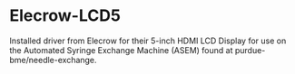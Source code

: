 # Elecrow-LCD5

Installed driver from Elecrow for their 5-inch HDMI LCD Display for use on the Automated Syringe Exchange Machine (ASEM) found at purdue-bme/needle-exchange.
